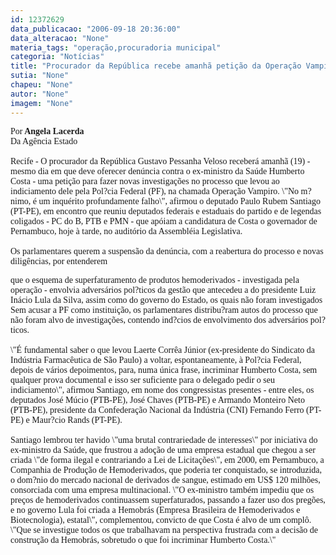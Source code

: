 ```yaml
---
id: 12372629
data_publicacao: "2006-09-18 20:36:00"
data_alteracao: "None"
materia_tags: "operação,procuradoria municipal"
categoria: "Notícias"
title: "Procurador da República recebe amanhã petição da Operação Vampiro"
sutia: "None"
chapeu: "None"
autor: "None"
imagem: "None"
---
```

<p><P><FONT face=Verdana>Por<STRONG> Angela Lacerda<BR></STRONG>Da Agência Estado<BR><BR></FONT><FONT face=Verdana>Recife - O procurador da República Gustavo Pessanha Veloso receberá amanhã (19) - mesmo dia em que deve oferecer denúncia contra o ex-ministro da Saúde Humberto Costa - uma petição para fazer novas investigações no processo que levou ao indiciamento dele pela Pol?cia Federal (PF), na chamada Operação Vampiro. \"No m?nimo, é um inquérito profundamente falho\", afirmou o deputado Paulo Rubem Santiago (PT-PE), em encontro que reuniu deputados federais e estaduais do partido e de legendas coligados - PC do B, PTB e PMN - que apóiam a candidatura de Costa o governador de Pernambuco, hoje à tarde, no auditório da Assembléia Legislativa.<BR><BR>Os parlamentares querem a suspensão da denúncia, com a reabertura do processo e novas diligências, por entenderem</p>
<p> que o esquema de superfaturamento de produtos hemoderivados - investigada pela operação - envolvia adversários pol?ticos da gestão que antecedeu a do presidente Luiz Inácio Lula da Silva, assim como do governo do Estado, os quais não foram investigados Sem acusar a PF como instituição, os parlamentares distribu?ram autos do processo que não foram alvo de investigações, contendo ind?cios de envolvimento dos adversários pol?ticos.<BR><BR>\"É fundamental saber o que levou Laerte Corrêa Júnior (ex-presidente do Sindicato da Indústria Farmacêutica de São Paulo) a voltar, espontaneamente, à Pol?cia Federal, depois de vários depoimentos, para, numa única frase, incriminar Humberto Costa, sem qualquer prova documental e isso ser suficiente para o delegado pedir o seu indiciamento\", afirmou Santiago, em nome dos congressistas presentes - entre eles, os deputados José Múcio (PTB-PE), José Chaves (PTB-PE) e Armando Monteiro Neto (PTB-PE), presidente da Confederação Nacional da Indústria (CNI) Fernando Ferro (PT-PE) e Maur?cio Rands (PT-PE).<BR><BR>Santiago lembrou ter havido \"uma brutal contrariedade de interesses\" por iniciativa do ex-ministro da Saúde, que frustrou a adoção de uma empresa estadual que chegou a ser criada \"de forma ilegal e contrariando a Lei de Licitações\", em 2000, em Pernambuco, a Companhia de Produção de Hemoderivados, que poderia ter conquistado, se introduzida, o dom?nio do mercado nacional de derivados de sangue, estimado em US$ 120 milhões, consorciada com uma empresa multinacional. \"O ex-ministro também impediu que os preços de hemoderivados continuassem superfaturados, passando a fazer uso dos pregões, e no governo Lula foi criada a Hemobrás (Empresa Brasileira de Hemoderivados e Biotecnologia), estatal\", complementou, convicto de que Costa é alvo de um complô. \"Que se investigue todos os que trabalhavam na perspectiva frustrada com a decisão de construção da Hemobrás, sobretudo o que foi incriminar Humberto Costa.\"</FONT></P> </p>
